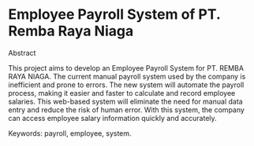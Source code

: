 # Employee Payroll System of PT. Remba Raya Niaga #

Abstract

This project aims to develop an Employee Payroll System for PT. REMBA RAYA NIAGA. The current manual payroll system used by the company is inefficient and prone to errors. 
The new system will automate the payroll process, making it easier and faster to calculate and record employee salaries. 
This web-based system will eliminate the need for manual data entry and reduce the risk of human error. With this system, the company can access employee salary information quickly and accurately.

Keywords: payroll, employee, system.

